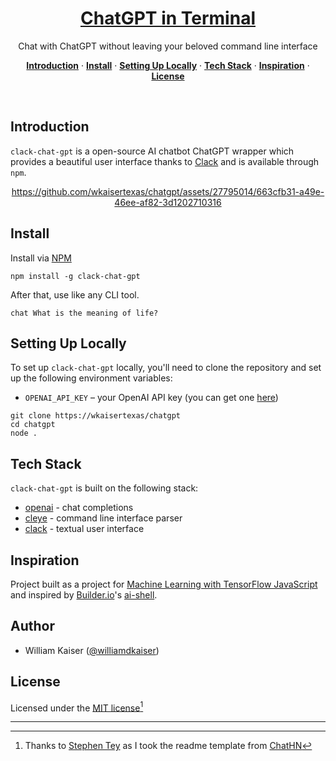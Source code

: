 
<a href="https://www.npmjs.com/package/clack-chat-gpt">
  <h1 align="center">ChatGPT in Terminal</h1>
</a>

<p align="center">
Chat with ChatGPT without leaving your beloved command line interface
</p>

<p align="center">
  <a href="#introduction"><strong>Introduction</strong></a> ·
  <a href="#install"><strong>Install</strong></a> ·
  <a href="#setting-up-locally"><strong>Setting Up Locally</strong></a> ·
  <a href="#tech-stack"><strong>Tech Stack</strong></a> ·
  <a href="#inspiration"><strong>Inspiration</strong></a> ·
  <a href="#license"><strong>License</strong></a>
</p>
<br/>

## Introduction

`clack-chat-gpt` is a open-source AI chatbot ChatGPT wrapper which provides a beautiful user interface thanks to [Clack](https://github.com/natemoo-re/clack) and is available through `npm`.

<div align="center">

https://github.com/wkaisertexas/chatgpt/assets/27795014/663cfb31-a49e-46ee-af82-3d1202710316

</div>

## Install

Install via [NPM](https://www.npmjs.com/package/clack-chat-gpt)

```console
npm install -g clack-chat-gpt
```

After that, use like any CLI tool.

```console
chat What is the meaning of life?
```

## Setting Up Locally

To set up `clack-chat-gpt` locally, you'll need to clone the repository and set up the following environment variables:

- `OPENAI_API_KEY` – your OpenAI API key (you can get one [here](https://platform.openai.com/account/api-keys))

```console
git clone https://wkaisertexas/chatgpt
cd chatgpt
node .
```

## Tech Stack

`clack-chat-gpt` is built on the following stack:

- [openai](https://www.npmjs.com/package/openai) - chat completions
- [cleye](https://github.com/privatenumber/cleye) - command line interface parser
- [clack](https://github.com/natemoo-re/clack) - textual user interface

## Inspiration

Project built as a project for [Machine Learning with TensorFlow JavaScript](https://wkaisertexas.github.io/ml-with-tfjs/) and inspired by [Builder.io](https://builder.io)'s [ai-shell](https://github.com/builderio/ai-shell).

## Author

- William Kaiser ([@williamdkaiser](https://linkedin.com/in/williamdkaiser))

## License

Licensed under the [MIT license](./license.md)[^1]

---

[^1]: Thanks to [Stephen Tey](https://twitter.com/steventey) as I took the readme template from [ChatHN](https://github.com/steven-tey/chathn)
